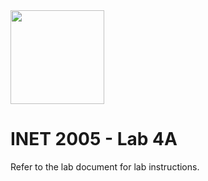<img width="150px" src="https://w0244079.github.io/nscc/nscc-jpeg.jpg" >

# INET 2005 - Lab 4A

Refer to the lab document for lab instructions.
